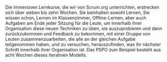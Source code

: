 Die immersiven Lernkurse, die wir von Scrum.org unterrichten, erstrecken sich über sieben bis zehn Wochen. Sie beinhalten sowohl Lernen, Sie wissen schon, Lernen im Klassenzimmer, Offline-Lernen, aber auch Aufgaben am Ende jeder Sitzung für die Leute, um innerhalb ihrer Organisation diese neuen Techniken zu üben, sie auszuprobieren und dann zurückzukommen und Feedback zu bekommen, mit einer Gruppe von Leuten zusammenzuarbeiten, die alle an der gleichen Aufgabe teilgenommen haben, und zu versuchen, herauszufinden, was ihr nächster Schritt innerhalb ihrer Organisation ist. Das PSPO zum Beispiel besteht aus acht Wochen dieses iterativen Modells.